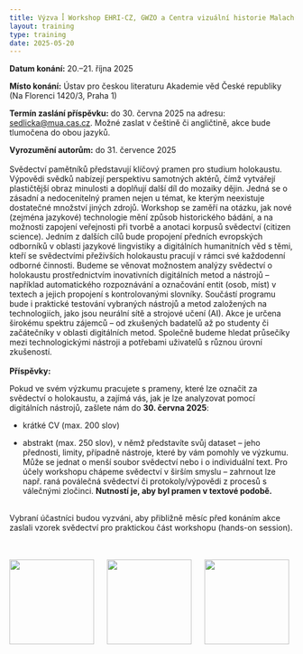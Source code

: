 ```yaml
---
title: Výzva ꟾ Workshop EHRI-CZ, GWZO a Centra vizuální historie Malach Nové čtení svědectví o holokaustu
layout: training
type: training
date: 2025-05-20
---
```


**Datum konání:** 20.–21. října 2025

**Místo konání:** Ústav pro českou literaturu Akademie věd České republiky (Na Florenci 1420/3, Praha 1)

**Termín zaslání příspěvku:** do 30. června 2025 na adresu: sedlicka@mua.cas.cz. Možné zaslat v češtině či angličtině, akce bude tlumočena do obou jazyků.

**Vyrozumění autorům:** do 31. července 2025
<br/>
<br/>
Svědectví pamětníků představují klíčový pramen pro studium holokaustu. Výpovědi svědků nabízejí perspektivu samotných aktérů, čímž vytvářejí plastičtější obraz minulosti a doplňují další díl do mozaiky dějin. Jedná se o zásadní a nedocenitelný pramen nejen u témat, ke kterým neexistuje dostatečné množství jiných zdrojů.
Workshop se zaměří na otázku, jak nové (zejména jazykové) technologie mění způsob historického bádání, a na možnosti zapojení veřejnosti při tvorbě a anotaci korpusů svědectví (citizen science). Jedním z dalších cílů bude propojení předních evropských odborníků v oblasti jazykové lingvistiky a digitálních humanitních věd s těmi, kteří se svědectvími přeživších holokaustu pracují v rámci své každodenní odborné činnosti. Budeme se věnovat možnostem analýzy svědectví o holokaustu prostřednictvím inovativních digitálních metod a nástrojů – například automatického rozpoznávání a označování entit (osob, míst) v textech a jejich propojení s kontrolovanými slovníky. Součástí programu bude i praktické testování vybraných nástrojů a metod založených na technologiích, jako jsou neurální sítě a strojové učení (AI).
Akce je určena širokému spektru zájemců – od zkušených badatelů až po studenty či začátečníky v oblasti digitálních metod. Společně budeme hledat průsečíky mezi technologickými nástroji a potřebami uživatelů s různou úrovní zkušeností. 
<br/>
<br/>
**Příspěvky:**

Pokud ve svém výzkumu pracujete s prameny, které lze označit za svědectví o holokaustu, a zajímá vás, jak je lze analyzovat pomocí digitálních nástrojů, zašlete nám do **30. června 2025**:

- krátké CV (max. 200 slov)
    
- abstrakt (max. 250 slov), v němž představíte svůj dataset – jeho přednosti, limity, případně nástroje, které by vám pomohly ve výzkumu. Může se jednat o menší soubor svědectví nebo i o individuální text. Pro účely workshopu chápeme svědectví v širším smyslu – zahrnout lze např. raná poválečná svědectví či protokoly/výpovědi z procesů s válečnými zločinci. **Nutností je, aby byl pramen v textové podobě.**

<br/>
Vybraní účastníci budou vyzváni, aby přibližně měsíc před konáním akce zaslali vzorek svědectví pro praktickou část workshopu (hands-on session).
<br/>
<br/>
<br/>
<p><img align="left" src="../../../images/workshops/cfp-new-readings-of-holocaust-testimony/ehri.png" height="150px" style="padding-left: 0px;"><img align="left" src="../../../images/workshops/cfp-new-readings-of-holocaust-testimony/gwzo.png" height="150px" style="padding-left: 20px;"><img align="left" src="../../../images/workshops/cfp-new-readings-of-holocaust-testimony/malach.png" height="150px" style="padding-left: 20px;"></p>


